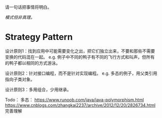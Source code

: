 请一句话把事情将明白。

*模式但非真理。*

# Strategy Pattern

设计原则1：找到应用中可能需要变化之出，把它们独立出来，不要和那些不需要变换的代码混在一起。
e.g. 例子中不同的鸭子有不同的飞行方式和叫声，但所有的鸭子都以相同的方式游泳。

设计原则2：针对接口编程，而不是针对实现编程。
e.g. 多态的例子，用父类引用指向子类对象。

设计原则3：多用组合，少用继承。

Todo： 多态：
https://www.runoob.com/java/java-polymorphism.html
https://www.cnblogs.com/zhangkai2237/archive/2012/12/20/2826734.html 完善理解

